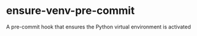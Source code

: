 # ensure-venv-pre-commit
A pre-commit hook that ensures the Python virtual environment is activated
